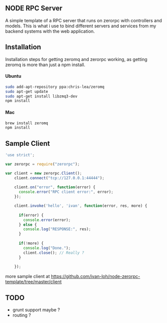 ## NODE RPC Server
A simple template of a RPC server that runs on zerorpc with controllers and models.
This is what i use to bind different servers and services from my backend systems with the web application.

## Installation
Installation steps for getting zeromq and zerorpc working, as getting zeromq is more than just a npm install.

#### Ubuntu
```bash
sudo add-apt-repository ppa:chris-lea/zeromq
sudo apt-get update
sudo apt-get install libzmq3-dev
npm install
```

#### Mac
```bash
brew install zeromq
npm install
```

## Sample Client
```javascript
'use strict';

var zerorpc = require("zerorpc");

var client = new zerorpc.Client();
    client.connect("tcp://127.0.0.1:44444");
    
    client.on("error", function(error) {
      console.error("RPC client error:", error);
    });

    client.invoke('hello', 'ivan', function(error, res, more) {
    
      if(error) {
        console.error(error);
      } else {
        console.log("RESPONSE:", res);
      }
    
      if(!more) {
        console.log("Done.");
        client.close(); // Really ?
      }
    
    });
```

more sample client at https://github.com/ivan-loh/node-zerorpc-template/tree/master/client

## TODO
* grunt support maybe ?
* routing ?
